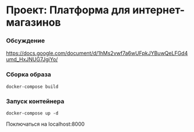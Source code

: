 # Проект: Платформа для интернет-магазинов

### Обсуждение
https://docs.google.com/document/d/1hMs2vwf7a6wUFpkJYBuwQeLFGd4umd_HxJNUG7JgiYo/

### Сборка образа
    docker-compose build
   
### Запуск контейнера
    docker-compose up -d
    
Поключаться на localhost:8000